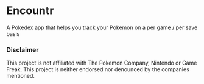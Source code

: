 # Encountr
A Pokedex app that helps you track your Pokemon on a per game / per save basis 

### Disclaimer
This project is not affiliated with The Pokemon Company, Nintendo or Game Freak. This project is neither endorsed nor denounced by the companies mentioned.